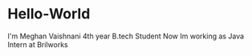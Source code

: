 # Hello-World
I'm Meghan Vaishnani
4th year B.tech Student
Now Im working as Java Intern at Brilworks 
